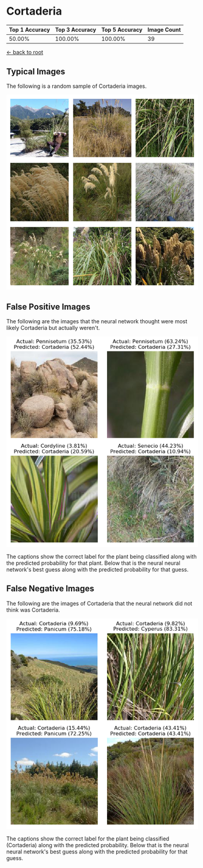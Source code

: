 
# Cortaderia

| Top 1 Accuracy | Top 3 Accuracy | Top 5 Accuracy | Image Count | 
| --- | --- | --- | --- |
| 50.00% | 100.00% | 100.00% | 39 | 

[← back to root](https://github.com/HACC2018/ohia.ai#results)

## Typical Images
The following is a random sample of Cortaderia images.
<p align="center"> <img src="../../../figures/typical/Cortaderia.png?raw=true"> </p>

## False Positive Images
The following are the images that the neural network thought were most likely Cortaderia but actually weren't.  
<p align="center"> <img src="../../../figures/false_positives/Cortaderia.png?raw=true"> </p>
The captions show the correct label for the plant being classified along with the predicted probability for that plant.  Below that is the neural neural network's best guess along with the predicted probability for that guess.

## False Negative Images
The following are the images of Cortaderia that the neural network did not think was Cortaderia.  
<p align="center"> <img src="../../../figures/false_negatives/Cortaderia.png?raw=true"> </p>
The captions show the correct label for the plant being classified (Cortaderia) along with the predicted probability.  Below that is the neural neural network's best guess along with the predicted probability for that guess.
